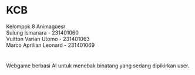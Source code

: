 # KCB <br>
Kelompok 8 Animaguesr <br>
Sulung Ismanara        - 231401060 <br>
Vuitton Varian Utomo   - 231401063 <br>
Marco Aprilian Leonard - 231401069 <br>
#
Webgame berbasi AI untuk menebak binatang yang sedang dipikirkan user.
